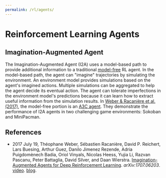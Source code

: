 ```yaml
---
permalink: /rl/agents/
---
```

# Reinforcement Learning Agents

## Imagination-Augmented Agent

The Imagination-Augmented Agent (I2A) uses a model-based path to provide additional information to a traditional [model-free](http://realai.org/rl/model-free/) RL agent. In the model-based path, the agent can "imagine" trajectories by simulating the environment. An environment model provides simulations based on the agent's imagined actions. Multiple simulations can be aggregated to help the agent decide its eventual action. The agent can tolerate imperfections in the environment model's predictions because it can learn how to extract useful information from the simulation results. In [Weber & Racanière et al. (2017)](https://arxiv.org/abs/1707.06203), the model-free portion is an [A3C agent](http://realai.org/rl/model-free/#asynchronous-advantage-actor-critic-agent). They demonstrate the performance of I2A agents in two challenging game environments: Sokoban and MiniPacman.

## References

* 2017 July 19, Théophane Weber, Sébastien Racanière, David P. Reichert, Lars Buesing, Arthur Guez, Danilo Jimenez Rezende, Adria Puigdomènech Badia, Oriol Vinyals, Nicolas Heess, Yujia Li, Razvan Pascanu, Peter Battaglia, David Silver, and Daan Wierstra. [Imagination-Augmented Agents for Deep Reinforcement Learning](https://arxiv.org/abs/1707.06203). *arXiv:1707.06203*. [video](https://drive.google.com/open?id=0B4tKsKnCCZtQY2tTOThucHVxUTQ). [blog](https://deepmind.com/blog/agents-imagine-and-plan/).

